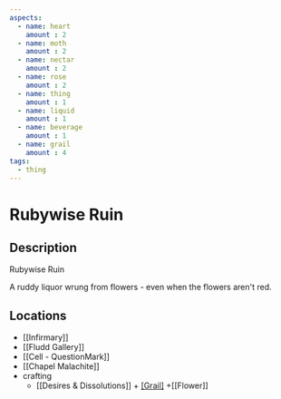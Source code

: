 ```yaml
---
aspects: 
  - name: heart
    amount : 2
  - name: moth
    amount : 2
  - name: nectar
    amount : 2
  - name: rose
    amount : 2
  - name: thing
    amount : 1
  - name: liquid
    amount : 1
  - name: beverage
    amount : 1
  - name: grail
    amount : 4
tags:
  - thing
---
```


# Rubywise Ruin

## Description
Rubywise Ruin

A ruddy liquor wrung from flowers - even when the flowers aren't red.
## Locations
- [[Infirmary]]
- [[Fludd Gallery]]
- [[Cell - QuestionMark]]
- [[Chapel Malachite]]
- crafting
	- [[Desires & Dissolutions]] + [[Grail]](10) +[[Flower]]